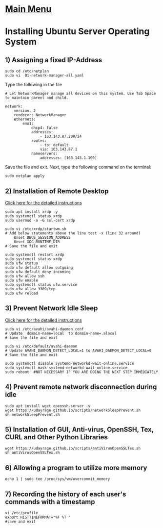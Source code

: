 # [Main Menu](index.html)

# Installing Ubuntu Server Operating System

## 1) Assigning a fixed IP-Address

    sudo cd /etc/netplan
    sudo vi  01-network-manager-all.yaml

Type the following in the file

    # Let NetworkManager manage all devices on this system. Use Tab Space to maintain parent and child.

    network:
        version: 2
        renderer: NetworkManager
        ethernets:
            eno1:
                dhcp4: false
                addresses:
                    - 163.143.87.200/24
                routes:
                    - to: default
                    via: 163.143.87.1
                nameservers:
                    addresses: [163.143.1.100]

Save the file and exit. Next, type the following command on the terminal:

    sudo netplan apply

## 2) Installation of Remote Desktop

[Click here for the detailed instructions](https://tecadmin.net/how-to-install-xrdp-on-ubuntu-20-04/)

    sudo apt install xrdp -y 
    sudo systemctl status xrdp
    sudo usermod -a -G ssl-cert xrdp

    sudo vi /etc/xrdp/startwm.sh
    # Add below statements above the line test -x (line 32 around)    
        Unset DBUS_SESSION_ADDRESS
	    Unset XDG_RUNTIME_DIR
    # Save the file and exit

    sudo systemctl restart xrdp 
    sudo systemctl status xrdp
    sudo ufw status
    sudo ufw default allow outgoing
    sudo ufw default deny incoming 
    sudo ufw allow ssh
    sudo ufw enable
    sudo systemctl status ufw.service
    sudo ufw allow 3389/tcp
    sudo ufw reload

## 3) Prevent Network Idle Sleep

[Click here for the detailed instructions](https://ubuntu-mate.community/t/stop-network-disconnecting-in-ubuntu/829)

    sudo vi /etc/avahi/avahi-daemon.conf
    # Update  domain-name=local  to domain-name=.alocal
    # Save the file and exit

    sudo vi /etc/default/avahi-daemon
    # Update AVAHI_DAEMON_DETECT_LOCAL=1 to AVAHI_DAEMON_DETECT_LOCAL=0
    # Save the file and exit

    sudo systemctl disable systemd-networkd-wait-online.service
    sudo systemctl mask systemd-networkd-wait-online.service
    sudo reboot  #NOT NECESSARY IF YOU ARE DOING THE NEXT STEP IMMEDIATELY

## 4) Prevent remote network disconnection during idle

    sudo apt install wget openssh-server -y
    wget https://udayrage.github.io/scripts/networkSleepPrevent.sh
    sh networkSleepPrevent.sh

## 5) Installation of GUI, Anti-virus, OpenSSH, Tex, CURL and Other Python Libraries

    wget https://udayrage.github.io/scripts/antiVirusOpenSSLTex.sh
    sh antiVirusOpenSSLTex.sh

## 6) Allowing a program to utilize more memory

    echo 1 | sudo tee /proc/sys/vm/overcommit_memory

## 7) Recording the history of each user's commands with a timestamp

    vi /etc/profile
    export HISTTIMEFORMAT="%F %T " 
    #save and exit
    
